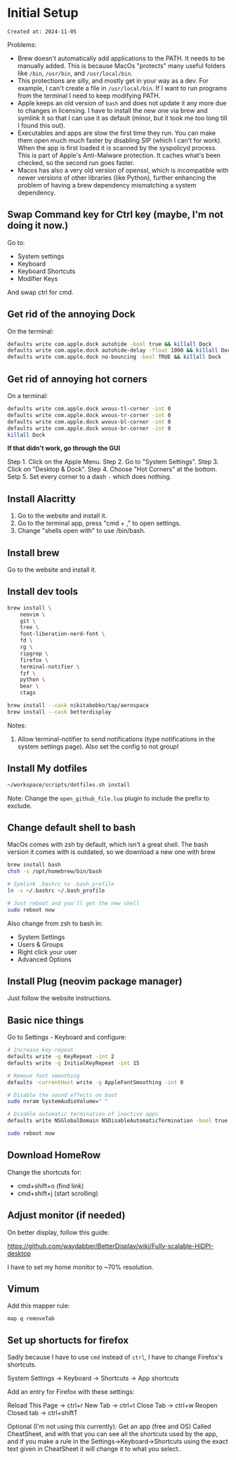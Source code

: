 # Initial Setup

```
Created at: 2024-11-05
```

Problems:
- Brew doesn't automatically add applications to the PATH. It needs to be
  manually added. This is because MacOs "protects" many useful folders like
  `/bin`, `/usr/bin`, and `/usr/local/bin`.
- This protections are silly, and mostly get in your way as a dev. For example,
  I can't create a file in `/usr/local/bin`. If I want to run programs from the
  terminal I need to keep modifying PATH.
- Apple keeps an old version of `bash` and does not update it any more due to
  changes in licensing. I have to install the new one via brew and symlink it
  so that I can use it as default (minor, but it took me too long till I found
  this out).
- Executables and apps are slow the first time they run. You can make them open
  much much faster by disabling SIP (which I can't for work). When the app is
  first loaded it is scanned by the syspolicyd process. This is part of Apple's
  Anti-Malware protection. It caches what's been checked, so the second run
  goes faster.
- Macos has also a very old version of openssl, which is incompatible with
  newer versions of other libraries (like Python), further enhancing the
  problem of having a brew dependency mismatching a system dependency.

## Swap Command key for Ctrl key (maybe, I'm not doing it now.)
Go to:

- System settings
- Keyboard
- Keyboard Shortcuts
- Modifier Keys

And swap ctrl for cmd.

## Get rid of the annoying Dock

On the terminal:

```sh
defaults write com.apple.dock autohide -bool true && killall Dock
defaults write com.apple.dock autohide-delay -float 1000 && killall Dock
defaults write com.apple.dock no-bouncing -bool TRUE && killall Dock
```

## Get rid of annoying hot corners

On a terminal:

```sh
defaults write com.apple.dock wvous-tl-corner -int 0
defaults write com.apple.dock wvous-tr-corner -int 0
defaults write com.apple.dock wvous-bl-corner -int 0
defaults write com.apple.dock wvous-br-corner -int 0
killall Dock
```

**If that didn't work, go through the GUI**

Step 1. Click on the Apple Menu.
Step 2. Go to "System Settings".
Step 3. Click on "Desktop & Dock".
Step 4. Choose "Hot Corners" at the bottom.
Setp 5. Set every corner to a dash `-` which does nothing.

## Install Alacritty

1. Go to the website and install it.
2. Go to the terminal app, press "cmd + ," to open settings.
3. Change "shells open with" to use /bin/bash.

## Install brew

Go to the website and install it.

## Install dev tools

```sh
brew install \
    neovim \
    git \
    tree \
    font-liberation-nerd-font \
    fd \
    rg \
    ripgrep \
    firefox \
    terminal-notifier \
    fzf \
    python \
    bear \
    ctags

brew install --cask nikitabobko/tap/aerospace
brew install --cask betterdisplay
```

Notes:
 1. Allow terminal-notifier to send notifications (type notifications in the
 system settings page). Also set the config to not group!

## Install My dotfiles

```sh
~/workspace/scripts/dotfiles.sh install
```

Note: Change the `open_github_file.lua` plugin to include the prefix to
exclude.

## Change default shell to bash

MacOs comes with zsh by default, which isn't a great shell.
The bash version it comes with is outdated, so we download a new one with
brew

```sh
brew install bash
chsh -s /opt/homebrew/bin/bash

# Symlink .bashrc to .bash_profile
ln -s ~/.bashrc ~/.bash_profile

# Just reboot and you'll get the new shell
sudo reboot now
```

Also change from zsh to bash in:

- System Settings
- Users & Groups
- Right click your user
- Advanced Options

## Install Plug (neovim package manager)

Just follow the website instructions.

## Basic nice things

Go to Settings - Keyboard and configure:

```sh
# Increase key-repeat
defaults write -g KeyRepeat -int 2
defaults write -g InitialKeyRepeat -int 15

# Remove font smoothing
defaults -currentHost write -g AppleFontSmoothing -int 0

# Disable the sound effects on boot
sudo nvram SystemAudioVolume=" "

# Disable automatic termination of inactive apps
defaults write NSGlobalDomain NSDisableAutomaticTermination -bool true

sudo reboot now
```

## Download HomeRow

Change the shortcuts for:

- cmd+shift+o (find link)
- cmd+shift+j (start scrolling)

## Adjust monitor (if needed)

On better display, follow this guide:

https://github.com/waydabber/BetterDisplay/wiki/Fully-scalable-HiDPI-desktop

I have to set my home monitor to ~70% resolution.

## Vimum

Add this mapper rule:

```
map q removeTab
```

## Set up shortucts for firefox

Sadly because I have to use `cmd` instead of `ctrl`, I have to change Firefox's
shortcuts.

System Settings -> Keyboard -> Shortcuts -> App shortcuts

Add an entry for Firefox with these settings:

Reload This Page -> ctrl+r
New Tab -> ctrl+t
Close Tab -> ctrl+w
Reopen Closed tab -> ctrl+shiftT

Optional (I'm not using this currently):
Get an app (free and OS) Called CheatSheet, and with that you can see all the
shortcuts used by the app, and if you make a rule in the
Settings->Keyboard->Shortcuts using the exact text given in CheatSheet it will
change it to what you select..
